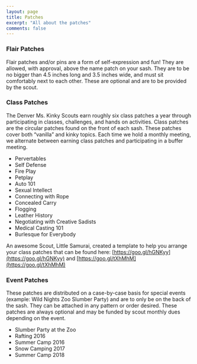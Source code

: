 ```yaml
---
layout: page
title: Patches
excerpt: "All about the patches"
comments: false
---
```


### Flair Patches
Flair patches and/or pins are a form of self-expression and fun! They are allowed, with approval, above the name patch on your sash. They are to be no bigger than 4.5 inches long and 3.5 inches wide, and must sit comfortably next to each other. These are optional and are to be provided by the scout.

### Class Patches
The Denver Ms. Kinky Scouts earn roughly six class patches a year through participating in classes, challenges, and hands on activities. Class patches are the circular patches found on the front of each sash. These patches cover both “vanilla” and kinky topics.  Each time we hold a monthly meeting, we alternate between earning class patches and participating in a buffer meeting. 

* Pervertables 
* Self Defense
* Fire Play 
* Petplay
* Auto 101
* Sexual Intellect
* Connecting with Rope
* Concealed Carry
* Flogging
* Leather History
* Negotiating with Creative Sadists
* Medical Casting 101
* Burlesque for Everybody

An awesome Scout, Little Samurai, created a template to help you arrange your class patches that can be found here: [https://goo.gl/hGNKyy](https://goo.gl/hGNKyy) and [https://goo.gl/tXhMhM](https://goo.gl/tXhMhM)

### Event Patches
These patches are distributed on a case-by-case basis for special events (example: Wild Nights Zoo Slumber Party) and are to only be on the back of the sash. They can be attached in any pattern or order desired. These patches are always optional and may be funded by scout monthly dues depending on the event. 

* Slumber Party at the Zoo
* Rafting 2016
* Summer Camp 2016
* Snow Camping 2017
* Summer Camp 2018
